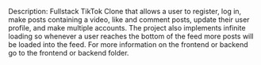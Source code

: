 Description:
Fullstack TikTok Clone that allows a user to register, log in, make posts containing a video, like and comment posts, update their user profile, and make multiple accounts. The project also implements infinite loading so whenever a user reaches the bottom of the feed more posts will be loaded into the feed. For more information on the frontend or backend go to the frontend or backend folder.
